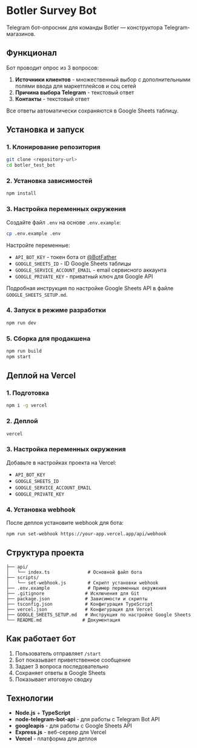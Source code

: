 # Botler Survey Bot

Telegram бот-опросник для команды Botler — конструктора Telegram-магазинов.

## Функционал

Бот проводит опрос из 3 вопросов:

1. **Источники клиентов** - множественный выбор с дополнительными полями ввода для маркетплейсов и соц сетей
2. **Причина выбора Telegram** - текстовый ответ
3. **Контакты** - текстовый ответ

Все ответы автоматически сохраняются в Google Sheets таблицу.

## Установка и запуск

### 1. Клонирование репозитория

```bash
git clone <repository-url>
cd botler_test_bot
```

### 2. Установка зависимостей

```bash
npm install
```

### 3. Настройка переменных окружения

Создайте файл `.env` на основе `.env.example`:

```bash
cp .env.example .env
```

Настройте переменные:

- `API_BOT_KEY` - токен бота от [@BotFather](https://t.me/BotFather)
- `GOOGLE_SHEETS_ID` - ID Google Sheets таблицы
- `GOOGLE_SERVICE_ACCOUNT_EMAIL` - email сервисного аккаунта
- `GOOGLE_PRIVATE_KEY` - приватный ключ для Google API

Подробная инструкция по настройке Google Sheets API в файле `GOOGLE_SHEETS_SETUP.md`.

### 4. Запуск в режиме разработки

```bash
npm run dev
```

### 5. Сборка для продакшена

```bash
npm run build
npm start
```

## Деплой на Vercel

### 1. Подготовка

```bash
npm i -g vercel
```

### 2. Деплой

```bash
vercel
```

### 3. Настройка переменных окружения

Добавьте в настройках проекта на Vercel:

- `API_BOT_KEY`
- `GOOGLE_SHEETS_ID`
- `GOOGLE_SERVICE_ACCOUNT_EMAIL`
- `GOOGLE_PRIVATE_KEY`

### 4. Установка webhook

После деплоя установите webhook для бота:

```bash
npm run set-webhook https://your-app.vercel.app/api/webhook
```

## Структура проекта

```
├── api/
│   └── index.ts              # Основной файл бота
├── scripts/
│   └── set-webhook.js        # Скрипт установки webhook
├── .env.example              # Пример переменных окружения
├── .gitignore               # Исключения для Git
├── package.json             # Зависимости и скрипты
├── tsconfig.json            # Конфигурация TypeScript
├── vercel.json              # Конфигурация для Vercel
├── GOOGLE_SHEETS_SETUP.md   # Инструкция по настройке Google Sheets
└── README.md               # Документация
```

## Как работает бот

1. Пользователь отправляет `/start`
2. Бот показывает приветственное сообщение
3. Задает 3 вопроса последовательно
4. Сохраняет ответы в Google Sheets
5. Показывает итоговую сводку

## Технологии

- **Node.js** + **TypeScript**
- **node-telegram-bot-api** - для работы с Telegram Bot API
- **googleapis** - для работы с Google Sheets API
- **Express.js** - веб-сервер для Vercel
- **Vercel** - платформа для деплоя
